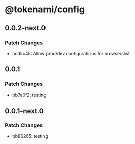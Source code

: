 # @tokenami/config

## 0.0.2-next.0

### Patch Changes

- acd5c45: Allow prod/dev configurations for browserslist

## 0.0.1

### Patch Changes

- bb7a0f2: testing

## 0.0.1-next.0

### Patch Changes

- bb86265: testing
